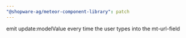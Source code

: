 ```yaml
---
"@shopware-ag/meteor-component-library": patch
---
```


emit update:modelValue every time the user types into the mt-url-field
